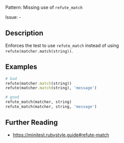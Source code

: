 Pattern: Missing use of `refute_match`

Issue: -

## Description

Enforces the test to use `refute_match` instead of using
`refute(matcher.match(string))`.

## Examples

``` ruby
# bad
refute(matcher.match(string))
refute(matcher.match(string), 'message')

# good
refute_match(matcher, string)
refute_match(matcher, string, 'message')
```

## Further Reading

- <https://minitest.rubystyle.guide#refute-match>